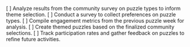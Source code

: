 [ ] Analyze results from the community survey on puzzle types to inform theme selection.
[ ] Conduct a survey to collect preferences on puzzle types.
[ ] Compile engagement metrics from the previous puzzle week for analysis.
[ ] Create themed puzzles based on the finalized community selections.
[ ] Track participation rates and gather feedback on puzzles to refine future activities.
